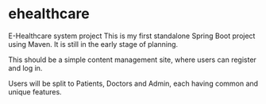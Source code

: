 # ehealthcare
E-Healthcare system project
This is my first standalone Spring Boot project using Maven. It is still in the early stage of planning.

This should be a simple content management site, where users can register and log in. 

Users will be split to Patients, Doctors and Admin, each having common and unique features.

